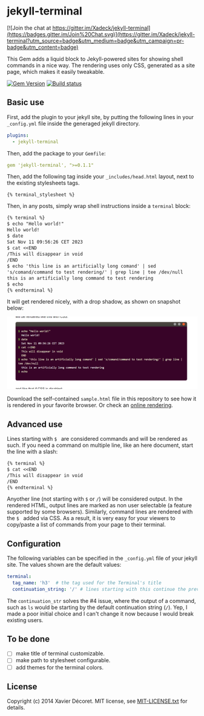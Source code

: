 # jekyll-terminal

[![Join the chat at https://gitter.im/Xadeck/jekyll-terminal](https://badges.gitter.im/Join%20Chat.svg)](https://gitter.im/Xadeck/jekyll-terminal?utm_source=badge&utm_medium=badge&utm_campaign=pr-badge&utm_content=badge)

This Gem adds a liquid block to Jekyll-powered sites for showing
shell commands in a nice way. The rendering uses only CSS, generated as a site page,
which makes it easily tweakable.

[![Gem Version](https://badge.fury.io/rb/jekyll-terminal.svg)](http://badge.fury.io/rb/jekyll-terminal)
[![Build status](https://travis-ci.org/Xadeck/jekyll-terminal.png?branch=master)](https://travis-ci.org/jekyll-terminal/)
## Basic use

First, add the plugin to your jekyll site, by putting the following lines in your `_config.yml` file inside the generaged jekyll directory.
```yaml
plugins: 
  - jekyll-terminal
```

Then, add the package to your `Gemfile`:
```yaml
gem 'jekyll-terminal', ">=0.1.1"
```

Then, add the following tag inside your `_includes/head.html` layout, next to the existing stylesheets tags.

```liquid
{% terminal_stylesheet %}    
```

Then, in any posts, simply wrap shell instructions inside a `terminal` block:

```liquid
{% terminal %}
$ echo "Hello world!"
Hello world!
$ date
Sat Nov 11 09:56:26 CET 2023
$ cat <<END
/This will disappear in void
/END
$ echo 'this line is an artificially long comand' | sed 's/comand/command to test rendering/' | grep line | tee /dev/null
this is an artificially long command to test rendering
$ echo
{% endterminal %}
```

It will get rendered nicely, with a drop shadow, as shown on snapshot below:

![](https://github.com/lironmele/jekyll-terminal/blob/master/screenshot.png)

Download the self-contained `sample.html` file in this repository to see how it is rendered in your favorite browser. Or check an [online rendering](http://htmlpreview.github.io/?https://github.com/Xadeck/jekyll-terminal/blob/master/sample.html).

## Advanced use
Lines starting with `$ ` are considered commands and will be rendered as such. If you need a command on multiple line, like an here document, start the line with a slash:

```liquid
{% terminal %}
$ cat <<END
/This will disappear in void
/END
{% endterminal %}
```

Anyother line (not starting with `$` or `/`) will be considered output. In the rendered HTML, output lines are marked as non user selectable (a feature supported by some browsers). Similarly, command lines are rendered with the `$ ` added via CSS. As a result, it is very easy for your viewers to copy/paste a list of commands from your page to their terminal.

## Configuration

The following variables can be specified in the `_config.yml` file of your jekyll site. 
The values shown are the default values:

```yaml
terminal:
  tag_name: 'h3'  # the tag used for the Terminal's title
  continuation_string: '/' # lines starting with this continue the previous $ line_
```
The `continuation_str` solves the #4 issue, where the output of a command, such as `ls` would be starting by the default continuation string (`/`). Yep, I made a poor initial choice and I can't change it now because I would break existing users.


## To be done

- [ ] make title of terminal customizable.
- [ ] make path to stylesheet configurable.
- [ ] add themes for the terminal colors.

## License
Copyright (c) 2014 Xavier Décoret. MIT license, see [MIT-LICENSE.txt] for details.

[MIT-LICENSE.txt]: https://github.com/bhollis/maruku/blob/master/MIT-LICENSE.txt
